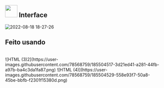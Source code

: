 ## <img src='https://user-images.githubusercontent.com/78568759/185500398-d85f00a2-8503-4dec-84bf-a9b057f5c863.png' width='40px'> Interface 
![2022-08-18 18-27-26](https://user-images.githubusercontent.com/78568759/185499327-69e14779-62de-4e40-a8a0-d77e98dbba21.gif)
## Feito usando
<div class="d-flex">
<img src=""  >
<img src=""  >
<img src=""  >
<img src="">
</div>
![HTML (3)2](https://user-images.githubusercontent.com/78568759/185504517-3d21ed41-a281-44fb-a97b-ba4c3da1fa87.png)
![HTML (4)](https://user-images.githubusercontent.com/78568759/185504529-558e93f7-50a8-45be-bbfb-f2301f15380d.png)
